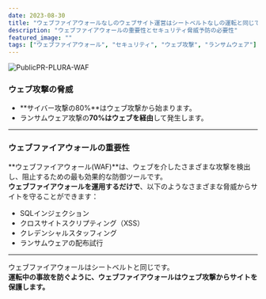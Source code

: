 ```yaml
---
date: 2023-08-30
title: "ウェブファイアウォールなしのウェブサイト運営はシートベルトなしの運転と同じです。"
description: "ウェブファイアウォールの重要性とセキュリティ脅威予防の必要性"
featured_image: ""
tags: ["ウェブファイアウォール", "セキュリティ", "ウェブ攻撃", "ランサムウェア"]
---
```


![PublicPR-PLURA-WAF](https://github.com/user-attachments/assets/fe57820a-6b72-40df-bdd1-8e022127c821)

### ウェブ攻撃の脅威

- **サイバー攻撃の80%**はウェブ攻撃から始まります。  
- ランサムウェア攻撃の**70%はウェブを経由**して発生します。

---

### ウェブファイアウォールの重要性

**ウェブファイアウォール(WAF)**は、ウェブを介したさまざまな攻撃を検出し、阻止するための最も効果的な防御ツールです。  
**ウェブファイアウォールを運用するだけで**、以下のようなさまざまな脅威からサイトを守ることができます：

- SQLインジェクション  
- クロスサイトスクリプティング（XSS）  
- クレデンシャルスタッフィング  
- ランサムウェアの配布試行  

---

ウェブファイアウォールはシートベルトと同じです。  
**運転中の事故を防ぐように、ウェブファイアウォールはウェブ攻撃からサイトを保護します。**

